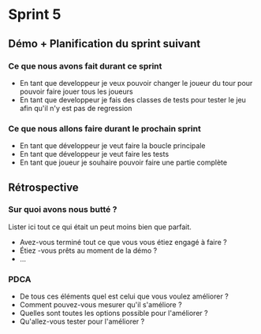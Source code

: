 # Sprint 5

## Démo + Planification du sprint suivant

### Ce que nous avons fait durant ce sprint
- En tant que developpeur je veux pouvoir changer le joueur du tour pour pouvoir faire jouer tous les joueurs
- En tant que developpeur je fais des classes de tests pour tester le jeu afin qu'il n'y est pas de regression

### Ce que nous allons faire durant le prochain sprint
- En tant que développeur je veut faire la boucle principale
- En tant que développeur je veut faire les tests
- En tant que joueur je souhaire pouvoir faire une partie complète

## Rétrospective

### Sur quoi avons nous butté ?
Lister ici tout ce qui était un peut moins bien que parfait.
* Avez-vous terminé tout ce que vous vous étiez engagé à faire ?
* Étiez -vous prêts au moment de la démo ?
* ...

### PDCA
* De tous ces éléments quel est celui que vous voulez améliorer ?
* Comment pouvez-vous mesurer qu'il s'améliore ?
* Quelles sont toutes les options possible pour l'améliorer ?
* Qu'allez-vous tester pour l'améliorer ?

